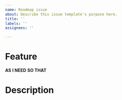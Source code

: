 ```yaml
---
name: Roadmap issue
about: Describe this issue template's purpose here.
title: ''
labels: ''
assignees: ''

---
```


# Feature
**AS**
**I NEED** 
**SO THAT**
# Description
